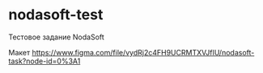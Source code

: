 # nodasoft-test

Тестовое задание NodaSoft

Макет https://www.figma.com/file/vydRj2c4FH9UCRMTXVJfIU/nodasoft-task?node-id=0%3A1
